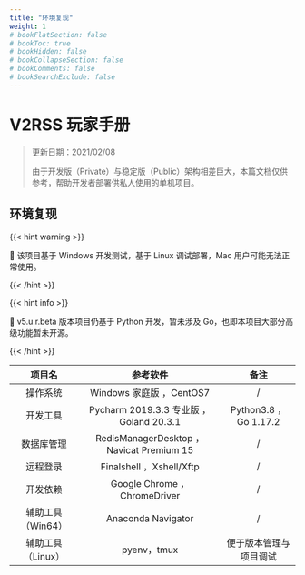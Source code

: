 ```yaml
---
title: "环境复现"
weight: 1
# bookFlatSection: false
# bookToc: true
# bookHidden: false
# bookCollapseSection: false
# bookComments: false
# bookSearchExclude: false
---
```




# V2RSS 玩家手册

> 更新日期：2021/02/08
>
> 由于开发版（Private）与稳定版（Public）架构相差巨大，本篇文档仅供参考，帮助开发者部署供私人使用的单机项目。

## 环境复现

{{< hint warning >}}

📌 该项目基于 Windows 开发测试，基于 Linux 调试部署，Mac 用户可能无法正常使用。

{{< /hint  >}}

{{< hint info >}}

📌 v5.u.r.beta 版本项目仍基于 Python 开发，暂未涉及 Go，也即本项目大部分高级功能暂未开源。

{{< /hint  >}}

|      项目名       |                 参考软件                 |          备注          |
| :---------------: | :--------------------------------------: | :--------------------: |
|     操作系统      |         Windows 家庭版 ，CentOS7         |           /            |
|     开发工具      | Pycharm 2019.3.3 专业版  ，Goland 20.3.1 | Python3.8 ，Go 1.17.2  |
|    数据库管理     | RedisManagerDesktop ，Navicat Premium 15 |           /            |
|     远程登录      |         Finalshell ，Xshell/Xftp         |           /            |
|     开发依赖      |      Google Chrome ， ChromeDriver       |           /            |
| 辅助工具（Win64） |            Anaconda Navigator            |           /            |
| 辅助工具（Linux） |               pyenv，tmux                | 便于版本管理与项目调试 |

